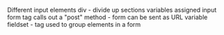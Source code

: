 Different input elements
    div - divide up sections
    variables assigned input
    form tag calls out a "post" method - form can be sent as URL variable
    fieldset - tag used to group elements in a form
    
